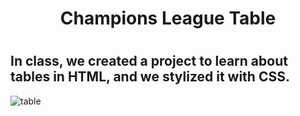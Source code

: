 <h1 align="center"> Champions League Table <h1>



<h2>In class, we created a project to learn about tables in HTML, and we stylized it with CSS.</h2>

![table](https://github.com/CassianoOliveira23/Tablela-Champions/assets/130614345/f428aefe-3b91-4b1b-8ad9-c24be59f4ba4)

